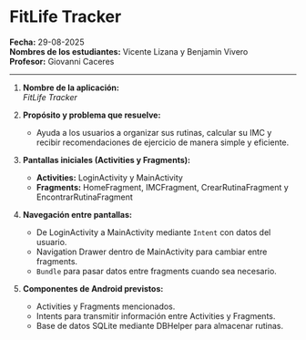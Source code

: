 # FitLife Tracker

**Fecha:** 29-08-2025  
**Nombres de los estudiantes:** Vicente Lizana y Benjamin Vivero  
**Profesor:** Giovanni Caceres

---

1. **Nombre de la aplicación:**  
   *FitLife Tracker*

2. **Propósito y problema que resuelve:**  
   * Ayuda a los usuarios a organizar sus rutinas, calcular su IMC y recibir recomendaciones de ejercicio de manera simple y eficiente.

3. **Pantallas iniciales (Activities y Fragments):**  
   * **Activities:** LoginActivity y MainActivity  
   * **Fragments:** HomeFragment, IMCFragment, CrearRutinaFragment y EncontrarRutinaFragment  

4. **Navegación entre pantallas:**  
   * De LoginActivity a MainActivity mediante `Intent` con datos del usuario.  
   * Navigation Drawer dentro de MainActivity para cambiar entre fragments.  
   * `Bundle` para pasar datos entre fragments cuando sea necesario.

5. **Componentes de Android previstos:**  
   * Activities y Fragments mencionados.  
   * Intents para transmitir información entre Activities y Fragments.  
   * Base de datos SQLite mediante DBHelper para almacenar rutinas.
